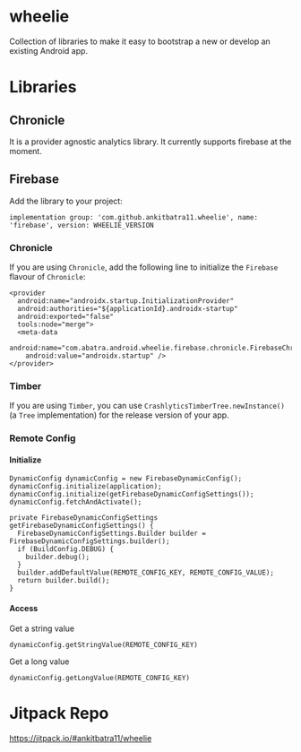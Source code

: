 # wheelie
Collection of libraries to make it easy to bootstrap a new or develop an existing Android app.

# Libraries

## Chronicle
It is a provider agnostic analytics library. It currently supports firebase at the moment.

## Firebase
Add the library to your project:

`implementation group: 'com.github.ankitbatra11.wheelie', name: 'firebase', version: WHEELIE_VERSION`

### Chronicle

If you are using `Chronicle`, add the following line to initialize the `Firebase` flavour of `Chronicle`:

```
<provider
  android:name="androidx.startup.InitializationProvider"
  android:authorities="${applicationId}.androidx-startup"
  android:exported="false"
  tools:node="merge">
  <meta-data
    android:name="com.abatra.android.wheelie.firebase.chronicle.FirebaseChronicleInitializer"
    android:value="androidx.startup" />
</provider>
```
### Timber
If you are using `Timber`, you can use `CrashlyticsTimberTree.newInstance()` (a `Tree` implementation) for the release version of your app.

### Remote Config

#### Initialize
```
DynamicConfig dynamicConfig = new FirebaseDynamicConfig();
dynamicConfig.initialize(application);
dynamicConfig.initialize(getFirebaseDynamicConfigSettings());
dynamicConfig.fetchAndActivate();
```
```
private FirebaseDynamicConfigSettings getFirebaseDynamicConfigSettings() {
  FirebaseDynamicConfigSettings.Builder builder = FirebaseDynamicConfigSettings.builder();
  if (BuildConfig.DEBUG) {
    builder.debug();
  }
  builder.addDefaultValue(REMOTE_CONFIG_KEY, REMOTE_CONFIG_VALUE);
  return builder.build();
}
```
#### Access

Get a string value

`dynamicConfig.getStringValue(REMOTE_CONFIG_KEY)`

Get a long value

`dynamicConfig.getLongValue(REMOTE_CONFIG_KEY)`

# Jitpack Repo
https://jitpack.io/#ankitbatra11/wheelie
